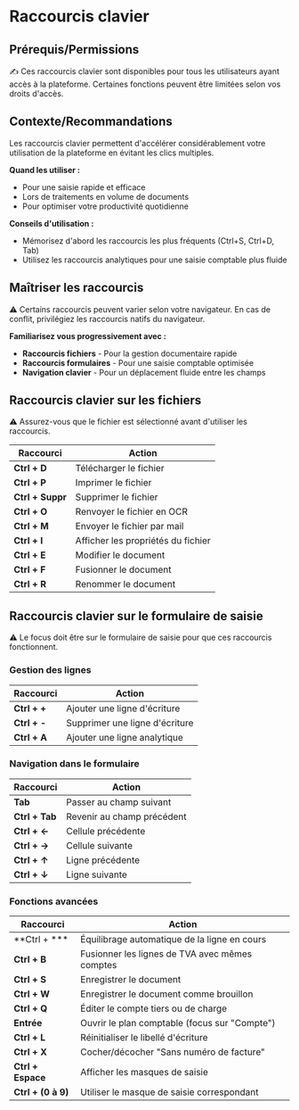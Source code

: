 # Raccourcis clavier

## Prérequis/Permissions

✍️ Ces raccourcis clavier sont disponibles pour tous les utilisateurs ayant accès à la plateforme. Certaines fonctions peuvent être limitées selon vos droits d'accès.

## Contexte/Recommandations

Les raccourcis clavier permettent d'accélérer considérablement votre utilisation de la plateforme en évitant les clics multiples.

**Quand les utiliser :**

* Pour une saisie rapide et efficace
* Lors de traitements en volume de documents
* Pour optimiser votre productivité quotidienne

**Conseils d'utilisation :**

* Mémorisez d'abord les raccourcis les plus fréquents (Ctrl+S, Ctrl+D, Tab)
* Utilisez les raccourcis analytiques pour une saisie comptable plus fluide

## Maîtriser les raccourcis

⚠️ Certains raccourcis peuvent varier selon votre navigateur. En cas de conflit, privilégiez les raccourcis natifs du navigateur.

**Familiarisez vous progressivement avec :**

* **Raccourcis fichiers** - Pour la gestion documentaire rapide
* **Raccourcis formulaires** - Pour une saisie comptable optimisée
* **Navigation clavier** - Pour un déplacement fluide entre les champs

## Raccourcis clavier sur les fichiers

⚠️ Assurez-vous que le fichier est sélectionné avant d'utiliser les raccourcis.

| Raccourci        | Action                             |
| ---------------- | ---------------------------------- |
| **Ctrl + D**     | Télécharger le fichier             |
| **Ctrl + P**     | Imprimer le fichier                |
| **Ctrl + Suppr** | Supprimer le fichier               |
| **Ctrl + O**     | Renvoyer le fichier en OCR         |
| **Ctrl + M**     | Envoyer le fichier par mail        |
| **Ctrl + I**     | Afficher les propriétés du fichier |
| **Ctrl + E**     | Modifier le document               |
| **Ctrl + F**     | Fusionner le document              |
| **Ctrl + R**     | Renommer le document               |

## Raccourcis clavier sur le formulaire de saisie

⚠️ Le focus doit être sur le formulaire de saisie pour que ces raccourcis fonctionnent.

### Gestion des lignes

| Raccourci    | Action                         |
| ------------ | ------------------------------ |
| **Ctrl + +** | Ajouter une ligne d'écriture   |
| **Ctrl + -** | Supprimer une ligne d'écriture |
| **Ctrl + A** | Ajouter une ligne analytique   |

### Navigation dans le formulaire

| Raccourci      | Action                     |
| -------------- | -------------------------- |
| **Tab**        | Passer au champ suivant    |
| **Ctrl + Tab** | Revenir au champ précédent |
| **Ctrl + ←**   | Cellule précédente         |
| **Ctrl + →**   | Cellule suivante           |
| **Ctrl + ↑**   | Ligne précédente           |
| **Ctrl + ↓**   | Ligne suivante             |

### Fonctions avancées

| Raccourci          | Action                                         |
| ------------------ | ---------------------------------------------- |
| \*\*Ctrl + \*\*\*  | Équilibrage automatique de la ligne en cours   |
| **Ctrl + B**       | Fusionner les lignes de TVA avec mêmes comptes |
| **Ctrl + S**       | Enregistrer le document                        |
| **Ctrl + W**       | Enregistrer le document comme brouillon        |
| **Ctrl + Q**       | Éditer le compte tiers ou de charge            |
| **Entrée**         | Ouvrir le plan comptable (focus sur "Compte")  |
| **Ctrl + L**       | Réinitialiser le libellé d'écriture            |
| **Ctrl + X**       | Cocher/décocher "Sans numéro de facture"       |
| **Ctrl + Espace**  | Afficher les masques de saisie                 |
| **Ctrl + (0 à 9)** | Utiliser le masque de saisie correspondant     |
